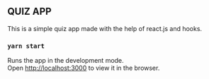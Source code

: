 ## QUIZ APP

This is a simple quiz app made with the help of react.js and hooks.

### `yarn start`

Runs the app in the development mode.\
Open [http://localhost:3000](http://localhost:3000) to view it in the browser.
